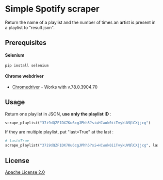 # Simple Spotify scraper  
Return the name of a playlist and the number of times an artist is present in a playlist to "result.json".  
  
## Prerequisites  
#### Selenium  
```shell
pip install selenium
```  
#### Chrome webdriver  
* [Chromedriver](https://chromedriver.storage.googleapis.com/index.html?path=78.0.3904.70/) - Works with v.78.0.3904.70  
  
## Usage  
Return one playlist in JSON, **use only the playlist ID** :
```python
scrape_playlist("37i9dQZF1DX7Ku6cgJPhh5?si=HCwok0iiTvykUVQlCXjjcg")
```  
If they are multiple playlist, put "last=True" at the last :  
```python
# last=True
scrape_playlist("37i9dQZF1DX7Ku6cgJPhh5?si=HCwok0iiTvykUVQlCXjjcg", last=True)
```  
## License
[Apache License 2.0](https://choosealicense.com/licenses/apache-2.0/)